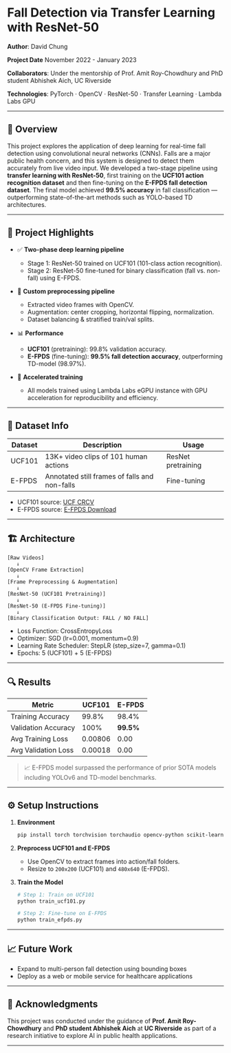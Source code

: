 # Fall Detection via Transfer Learning with ResNet-50

**Author**: David Chung 

**Project Date** November 2022 - January 2023

**Collaborators**: Under the mentorship of Prof. Amit Roy-Chowdhury and PhD student Abhishek Aich, UC Riverside  

**Technologies**: PyTorch · OpenCV · ResNet-50 · Transfer Learning · Lambda Labs GPU  

---

## 🧠 Overview

This project explores the application of deep learning for real-time fall detection using convolutional neural networks (CNNs). Falls are a major public health concern, and this system is designed to detect them accurately from live video input. We developed a two-stage pipeline using **transfer learning with ResNet-50**, first training on the **UCF101 action recognition dataset** and then fine-tuning on the **E-FPDS fall detection dataset**. The final model achieved **99.5% accuracy** in fall classification — outperforming state-of-the-art methods such as YOLO-based TD architectures.

---

## 🧪 Project Highlights

- ✅ **Two-phase deep learning pipeline**
  - Stage 1: ResNet-50 trained on UCF101 (101-class action recognition).
  - Stage 2: ResNet-50 fine-tuned for binary classification (fall vs. non-fall) using E-FPDS.

- 📁 **Custom preprocessing pipeline**
  - Extracted video frames with OpenCV.
  - Augmentation: center cropping, horizontal flipping, normalization.
  - Dataset balancing & stratified train/val splits.

- 📊 **Performance**
  - **UCF101** (pretraining): 99.8% validation accuracy.
  - **E-FPDS** (fine-tuning): **99.5% fall detection accuracy**, outperforming TD-model (98.97%).

- 🚀 **Accelerated training**
  - All models trained using Lambda Labs eGPU instance with GPU acceleration for reproducibility and efficiency.

---

## 📂 Dataset Info

| Dataset   | Description                                   | Usage              |
|-----------|-----------------------------------------------|--------------------|
| UCF101    | 13K+ video clips of 101 human actions          | ResNet pretraining |
| E-FPDS    | Annotated still frames of falls and non-falls | Fine-tuning        |

- UCF101 source: [UCF CRCV](https://www.crcv.ucf.edu/data/UCF101.php)  
- E-FPDS source: [E-FPDS Download](https://gram.web.uah.es/data/datasets/fpds/index.html)

---

## 🏗️ Architecture

```text
[Raw Videos] 
   ↓
[OpenCV Frame Extraction] 
   ↓
[Frame Preprocessing & Augmentation]
   ↓
[ResNet-50 (UCF101 Pretraining)]
   ↓
[ResNet-50 (E-FPDS Fine-tuning)]
   ↓
[Binary Classification Output: FALL / NO FALL]
```

- Loss Function: CrossEntropyLoss  
- Optimizer: SGD (lr=0.001, momentum=0.9)  
- Learning Rate Scheduler: StepLR (step_size=7, gamma=0.1)  
- Epochs: 5 (UCF101) + 5 (E-FPDS)

---

## 🔍 Results

| Metric                   | UCF101          | E-FPDS         |
|--------------------------|------------------|----------------|
| Training Accuracy        | 99.8%           | 98.4%          |
| Validation Accuracy      | 100%            | **99.5%**      |
| Avg Training Loss        | 0.00806         | 0.00           |
| Avg Validation Loss      | 0.00018         | 0.00           |

> 📈 E-FPDS model surpassed the performance of prior SOTA models including YOLOv6 and TD-model benchmarks.

---

## ⚙️ Setup Instructions

1. **Environment**
   ```bash
   pip install torch torchvision torchaudio opencv-python scikit-learn matplotlib
   ```

2. **Preprocess UCF101 and E-FPDS**
   - Use OpenCV to extract frames into action/fall folders.
   - Resize to `200x200` (UCF101) and `480x640` (E-FPDS).

3. **Train the Model**
   ```python
   # Step 1: Train on UCF101
   python train_ucf101.py

   # Step 2: Fine-tune on E-FPDS
   python train_efpds.py
   ```

---

## 📈 Future Work

- Expand to multi-person fall detection using bounding boxes
- Deploy as a web or mobile service for healthcare applications

---

## 🙏 Acknowledgments

This project was conducted under the guidance of **Prof. Amit Roy-Chowdhury** and **PhD student Abhishek Aich** at **UC Riverside** as part of a research initiative to explore AI in public health applications.

---
